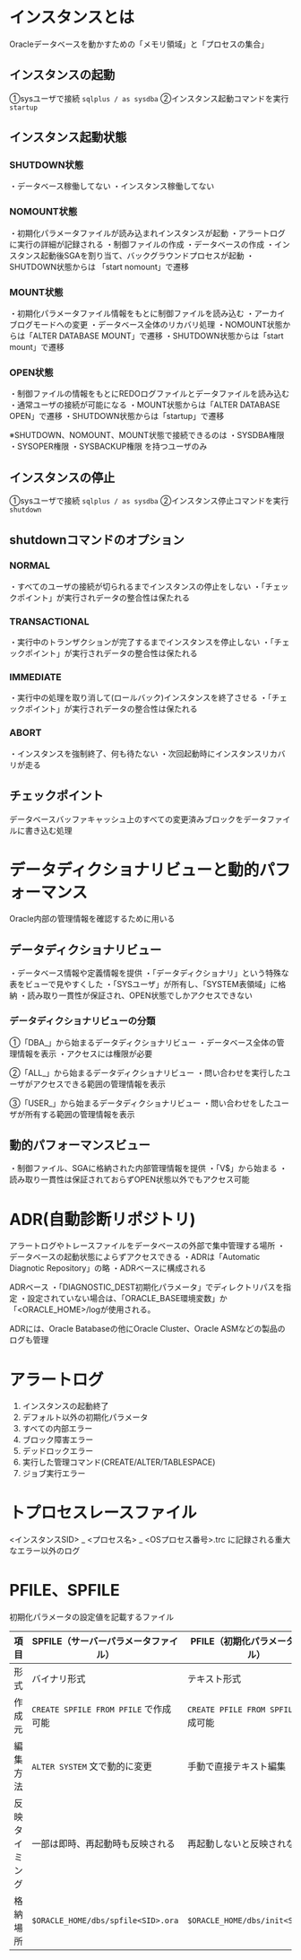 # インスタンスとは
Oracleデータベースを動かすための「メモリ領域」と「プロセスの集合」
## インスタンスの起動
①sysユーザで接続
`sqlplus / as sysdba`
②インスタンス起動コマンドを実行
`startup`
## インスタンス起動状態
### SHUTDOWN状態
・データベース稼働してない
・インスタンス稼働してない
### NOMOUNT状態
・初期化パラメータファイルが読み込まれインスタンスが起動
・アラートログに実行の詳細が記録される
・制御ファイルの作成
・データベースの作成
・インスタンス起動後SGAを割り当て、バックグラウンドプロセスが起動
・SHUTDOWN状態からは 「start nomount」で遷移
### MOUNT状態
・初期化パラメータファイル情報をもとに制御ファイルを読み込む
・アーカイブログモードへの変更
・データベース全体のリカバリ処理
・NOMOUNT状態からは「ALTER DATABASE MOUNT」で遷移
・SHUTDOWN状態からは「start mount」で遷移
### OPEN状態
・制御ファイルの情報をもとにREDOログファイルとデータファイルを読み込む
・通常ユーザの接続が可能になる
・MOUNT状態からは「ALTER DATABASE OPEN」で遷移
・SHUTDOWN状態からは「startup」で遷移

※SHUTDOWN、NOMOUNT、MOUNT状態で接続できるのは
・SYSDBA権限
・SYSOPER権限
・SYSBACKUP権限
を持つユーザのみ
## インスタンスの停止
①sysユーザで接続
`sqlplus / as sysdba` 
②インスタンス停止コマンドを実行
`shutdown`
## shutdownコマンドのオプション
### NORMAL
・すべてのユーザの接続が切られるまでインスタンスの停止をしない
・「チェックポイント」が実行されデータの整合性は保たれる
### TRANSACTIONAL
・実行中のトランザクションが完了するまでインスタンスを停止しない
・「チェックポイント」が実行されデータの整合性は保たれる
### IMMEDIATE
・実行中の処理を取り消して(ロールバック)インスタンスを終了させる
・「チェックポイント」が実行されデータの整合性は保たれる
### ABORT
・インスタンスを強制終了、何も待たない
・次回起動時にインスタンスリカバリが走る
## チェックポイント
データベースバッファキャッシュ上のすべての変更済みブロックをデータファイルに書き込む処理
# データディクショナリビューと動的パフォーマンス
Oracle内部の管理情報を確認するために用いる
## データディクショナリビュー
・データベース情報や定義情報を提供
・「データディクショナリ」という特殊な表をビューで見やすくした
・「SYSユーザ」が所有し、「SYSTEM表領域」に格納
・読み取り一貫性が保証され、OPEN状態でしかアクセスできない
### データディクショナリビューの分類
①「DBA_」から始まるデータディクショナリビュー
・データベース全体の管理情報を表示
・アクセスには権限が必要

②「ALL_」から始まるデータディクショナリビュー
・問い合わせを実行したユーザがアクセスできる範囲の管理情報を表示

③「USER_」から始まるデータディクショナリビュー
・問い合わせをしたユーザが所有する範囲の管理情報を表示
## 動的パフォーマンスビュー
・制御ファイル、SGAに格納された内部管理情報を提供
・「V$」から始まる
・読み取り一貫性は保証されておらずOPEN状態以外でもアクセス可能
# ADR(自動診断リポジトリ)
アラートログやトレースファイルをデータベースの外部で集中管理する場所
・データベースの起動状態によらずアクセスできる
・ADRは「Automatic Diagnotic Repository」の略
・ADRベースに構成される

ADRベース
・「DIAGNOSTIC_DEST初期化パラメータ」でディレクトリパスを指定
・設定されていない場合は、「ORACLE_BASE環境変数」か「<ORACLE_HOME>/logが使用される。

ADRには、Oracle Batabaseの他にOracle Cluster、Oracle ASMなどの製品のログも管理
# アラートログ

1. インスタンスの起動終了
2. デフォルト以外の初期化パラメータ
3. すべての内部エラー
4. ブロック障害エラー
5. デッドロックエラー
6. 実行した管理コマンド(CREATE/ALTER/TABLESPACE)
7. ジョブ実行エラー
# トプロセスレースファイル

<インスタンスSID> _ <プロセス名> _ <OSプロセス番号>.trc
に記録される重大なエラー以外のログ

# PFILE、SPFILE

初期化パラメータの設定値を記載するファイル

| 項目      | **SPFILE（サーバーパラメータファイル）**          | **PFILE（初期化パラメータファイル）**          |
| ------- | ---------------------------------- | -------------------------------- |
| 形式      | バイナリ形式                             | テキスト形式                           |
| 作成元     | `CREATE SPFILE FROM PFILE` で作成可能   | `CREATE PFILE FROM SPFILE` で作成可能 |
| 編集方法    | `ALTER SYSTEM` 文で動的に変更             | 手動で直接テキスト編集                      |
| 反映タイミング | 一部は即時、再起動時も反映される                   | 再起動しないと反映されない                    |
| 格納場所    | `$ORACLE_HOME/dbs/spfile<SID>.ora` | `$ORACLE_HOME/dbs/init<SID>.ora` |

